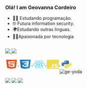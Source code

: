 ### Olá! I am Geovanna Cordeiro


- 👩‍💻 Estudando programação.
- 🤓 Futura information security.
- 🌍Estudando outras linguas.
- 🐱‍🏍Apaixonada por tecnologia 
##
<div>
  <a href="https://github.com/Geovannacordeiro">
  <img height="160em" src="https://github-readme-stats.vercel.app/api?username=Geovannacordeiro&show_icons=true&theme=tokyonight&include_all_commits=true&count_private=true"/> 
  <img height="160em" src="https://github-readme-stats.vercel.app/api/top-langs/?username=Geovannacordeiro&layout=compact&langs_count=7&theme=tokyonight"/>
</div>
  
<div style"display: inline_block"><br>  
  <img align="center" alt="ge-HTML" height="30" width="40" src="https://raw.githubusercontent.com/devicons/devicon/master/icons/html5/html5-original.svg">
  <img align="center" alt="ge-CSS" height="30" width="40" src="https://raw.githubusercontent.com/devicons/devicon/master/icons/css3/css3-original.svg">
  <img align="center" alt="ge-React" height="30" width="40" src="https://raw.githubusercontent.com/devicons/devicon/master/icons/react/react-original.svg">
  <img align="center" alt="ge-Js" height="30" width="40" src="https://raw.githubusercontent.com/devicons/devicon/master/icons/javascript/javascript-plain.svg">
  <img align="center" alt="ge-Python" height="30" width="40" src="https://raw.githubusercontent.com/devicons/devicon/master/icons/python/python-original.svg">
  <img align="right" alt="ge-yoda" src="https://media1.giphy.com/media/NRa7dRkMlVZRE5HUU4/giphy.gif?cid=ecf05e47xdv8eed565lm4wf8g6vchegb8z5o3waedsxgyj7e&rid=giphy.gif&ct=g" width="330" height="150" frameBorder="0" class="giphy-embed" > 
</div>
  
 ##
<div>
 <a href="https://discord.gg/GegeCordeiro#7719" target="_blank"><img src="https://img.shields.io/badge/Discord-7289DA?style=for-the-badge&logo=discord&logoColor=white"  target="_blank"></a> 
  <a href = "mailto:geovnnasouza852@yahoo.com.br"><img src="https://img.shields.io/badge/-Gmail-%23333?style=for-the-badge&logo=gmail&logoColor=white"  target="_blank"></a>
 <a href = "https://www.linkedin.com/in/geovanna-souza-cordeiro-7b845521a/"><img src="https://img.shields.io/badge/LinkedIn-0077B5?style=for-the-badge&logo=linkedin&logoColor=white"  target="_blank"></a>
</div> 
  




  
